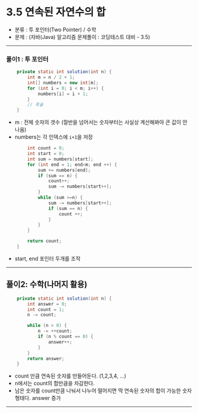# 3.5 연속된 자연수의 합

- 분류 : 투 포인터(Two Pointer) / 수학
- 문제 : (자바(Java) 알고리즘 문제풀이 : 코딩테스트 대비 - 3.5)

---

### 풀이1 : 투 포인터
```java
    private static int solution(int n) {
        int m = n / 2 + 1;
        int[] numbers = new int[m];
        for (int i = 0; i < m; i++) {
            numbers[i] = i + 1;
        }
        // 후술
    }
```
- m : 전체 숫자의 갯수 (절반을 넘어서는 숫자부터는 사실상 계산해봐야 큰 값이 안 나옴)
- numbers는 각 인덱스에 `i+1`을 저장

```java
        int count = 0;
        int start = 0;
        int sum = numbers[start];
        for (int end = 1; end<m; end ++) {
            sum += numbers[end];
            if (sum == n) {
                count++;
                sum -= numbers[start++];
            }
            while (sum >=n) {
                sum -= numbers[start++];
                if (sum == n) {
                    count ++;
                }
            }
        }

        return count;
    }
```
- start, end 포인터 두개를 조작

---

## 풀이2: 수학(나머지 활용)
```java
    private static int solution(int n) {
        int answer = 0;
        int count = 1;
        n -= count;

        while (n > 0) {
            n -= ++count;
            if (n % count == 0) {
                answer++;
            }
        }
        return answer;
    }
```
- count 만큼 연속된 숫자를 만들어둔다. (1,2,3,4, ...)
- n에서는 count의 합만큼을 차감한다.
- 남은 숫자를 count만큼 나눠서 나누어 떨어지면 딱 연속된 숫자의 합이 가능한 숫자 형태다. answer 증가

---
